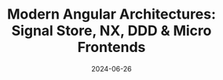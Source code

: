 ---
slug: angular-architects-signal-ddd-mfe
tag: Architecture
title: 'Modern Angular Architectures: Signal Store, NX, DDD & Micro Frontends'
description: In this interactive workshop, we use Angular’s latest innovations to build a modern and maintainable architecture. <br /><br />We start with Standalone Components and learn how to structure a large application using a Mono Repo and Strategic Design – a discipline from Domain-driven Design (DDD).<br /><br /> We discuss categorizing the individual parts of our application and how to enforce our architecture with tools such as Nx or Sheriff. On top of our Strategic Design, we implement a Micro Frontend Architecture with Module Federation. Then, we discover how Angular’s new Signals fit our modern architecture. <br /><br />We discuss fine-grained change detection and State Management with the new NGRX Signal Store. We implement some custom features for the Signal Store to cover repeating and complex use cases with just a few lines of code. Finally, we discuss how the new Signal component will help to simplify our architecture further and how they work together with traditional components.
date: '2024-06-26'
authors: '[{"name":"Manfred Steyer","biography":"Manfred Steyer is a trainer and consultant with a focus on Angular. Google Developer Expert (GDE) who writes for O’Reilly, the German Java Magazine, and windows.developer. He regularly speaks at conferences.","image": "photo/authors/manfred-steyer.webp","link": "https://www.softwarearchitekt.at/"},{"name": "Rainer Hahnekamp","biography":"Rainer Hahnekamp is a Google Developer Expert, working as a trainer and consultant in the expert network of Angular Architects. Among his responsibilities is providing training sessions on Angular and Spring. In addition, he offers a weekly brief overview of relevant events in the Angular ecosystem on YouTube through ng-news.","image": "photo/authors/rainer-hahnekamp.webp", "link": "https://www.rainerhahnekamp.com/en/"}]'
location: '{"name": "Midas Palace Hotel","mapsLink":"https://maps.app.goo.gl/K9YhwWcrFo1q6rs56"}'
image: /photo/workshop-angular-architects-20240627.webp
link: /workshops/angular-architects-signal-ddd-mfe
ticket: https://ti.to/ngrome-events/modern-angular-architecture
col: 1
---